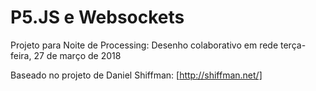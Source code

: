 # P5.JS e Websockets

Projeto para Noite de Processing: Desenho colaborativo em rede
terça-feira, 27 de março de 2018

Baseado no projeto de Daniel Shiffman:
[http://shiffman.net/]
